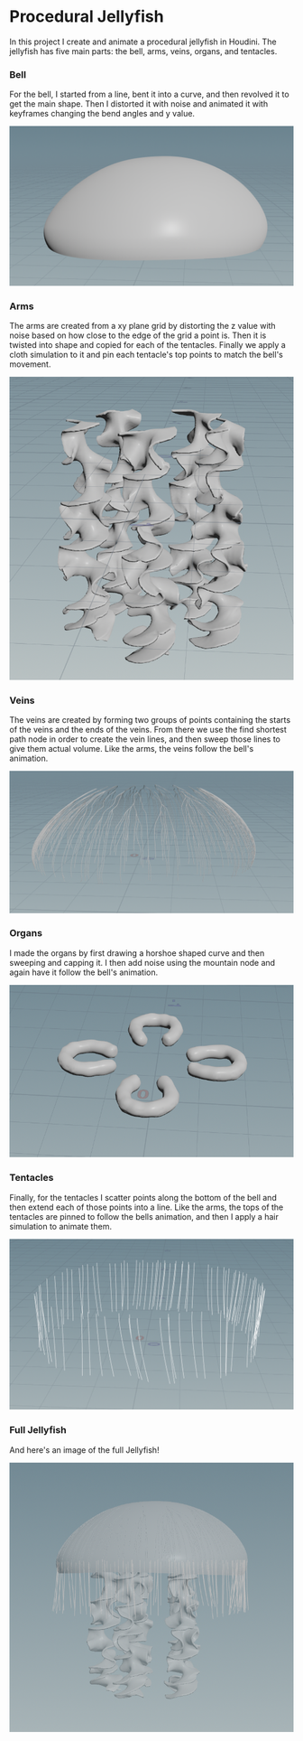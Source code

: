 # Procedural Jellyfish

In this project I create and animate a procedural jellyfish in Houdini. The jellyfish has five main parts: the bell, arms, veins, organs, and tentacles.

### Bell

For the bell, I started from a line, bent it into a curve, and then revolved it to get the main shape. Then I distorted it with noise and animated it with keyframes changing the bend angles and y value.

![](assets/bell.png)

### Arms

The arms are created from a xy plane grid by distorting the z value with noise based on how close to the edge of the grid a point is. Then it is twisted into shape and copied for each of the tentacles. Finally we apply a cloth simulation to it and pin each tentacle's top points to match the bell's movement.

![](assets/arms.png)

### Veins

The veins are created by forming two groups of points containing the starts of the veins and the ends of the veins. From there we use the find shortest path node in order to create the vein lines, and then sweep those lines to give them actual volume. Like the arms, the veins follow the bell's animation.

![](assets/veins.png)

### Organs

I made the organs by first drawing a horshoe shaped curve and then sweeping and capping it. I then add noise using the mountain node and again have it follow the bell's animation.

![](assets/myorgans.png)

### Tentacles

Finally, for the tentacles I scatter points along the bottom of the bell and then extend each of those points into a line. Like the arms, the tops of the tentacles are pinned to follow the bells animation, and then I apply a hair simulation to animate them.

![](assets/tentacles.png)

### Full Jellyfish

And here's an image of the full Jellyfish!

![](assets/FullJelly.png)